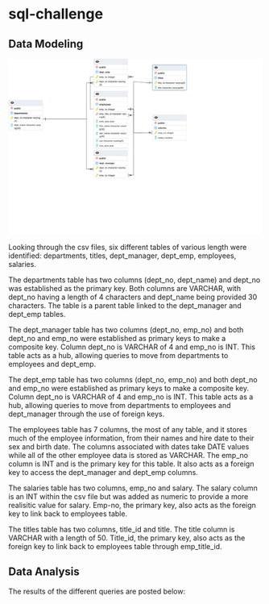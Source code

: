 # sql-challenge

## Data Modeling

![employeeSQLERD_graph](./EmployeeSQL/employeesSQL_ERD.pgerd.png "Employee SQL ERD graph")

Looking through the csv files, six different tables of various length were identified: departments, titles, dept_manager, dept_emp, employees, salaries. 

The departments table has two columns (dept_no, dept_name) and dept_no was established as the primary key. Both columns are VARCHAR, with dept_no having a length of 4 characters and dept_name being provided 30 characters. The table is a parent table linked to the dept_manager and dept_emp tables.

The dept_manager table has two columns (dept_no, emp_no) and both dept_no and emp_no were established as primary keys to make a composite key. Column dept_no is VARCHAR of 4 and emp_no is INT. This table acts as a hub, allowing queries to move from departments to employees and dept_emp.

The dept_emp table has two columns (dept_no, emp_no) and both dept_no and emp_no were established as primary keys to make a composite key. Column dept_no is VARCHAR of 4 and emp_no is INT. This table acts as a hub, allowing queries to move from departments to employees and dept_manager through the use of foreign keys.

The employees table has 7 columns, the most of any table, and it stores much of the employee information, from their names and hire date to their sex and birth date. The columns associated with dates take DATE values while all of the other employee data is stored as VARCHAR. The emp_no column is INT and is the primary key for this table. It also acts as a foreign key to access the dept_manager and dept_emp columns.

The salaries table has two columns, emp_no and salary. The salary column is an INT within the csv file but was added as numeric to provide a more realisitic value for salary. Emp-no, the primary key, also acts as the foreign key to link back to employees table.

The titles table has two columns, title_id and title. The title column is VARCHAR with a length of 50. Title_id, the primary key, also acts as the foreign key to link back to employees table through emp_title_id.

## Data Analysis

The results of the different queries are posted below:




